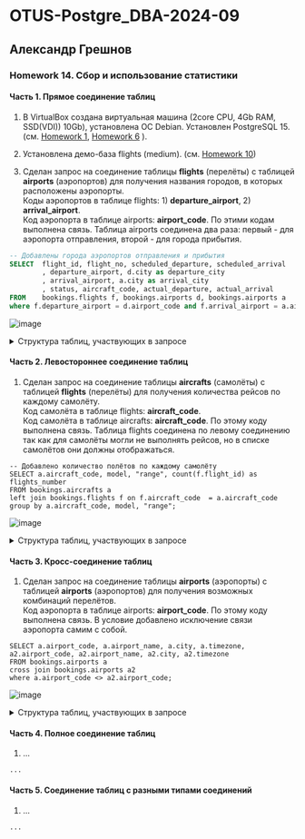 # OTUS-Postgre_DBA-2024-09
## Александр Грешнов

### Homework 14. Сбор и использование статистики 

#### Часть 1. Прямое соединение таблиц
1. В VirtualBox создана виртуальная машина (2core CPU, 4Gb RAM, SSD(VDI)) 10Gb), установлена ОС Debian. Установлен PostgreSQL 15. (см. [Homework 1](/Homework/HW-1.md), [Homework 6](/Homework/HW-6.md) ).

2. Установлена демо-база flights (medium). (см. [Homework 10](/Homework/HW-10.md))

3. Сделан запрос на соединение таблицы **flights** (перелёты) с таблицей **airports** (аэропортов) для получения названия городов, в которых расположены аэропорты.\
Коды аэропортов в таблице flights: 1) **departure_airport**,  2) **arrival_airport**.\
Код аэропорта в таблице airports: **airport_code**.
По этими кодам выполнена связь. Таблица airports соединена два раза: первый - для аэропорта отправления, второй - для города прибытия.
```sql
-- Добавлены города аэропортов отправления и прибытия
SELECT	flight_id, flight_no, scheduled_departure, scheduled_arrival
		, departure_airport, d.city as departure_city
		, arrival_airport, a.city as arrival_city
		, status, aircraft_code, actual_departure, actual_arrival
FROM	bookings.flights f, bookings.airports d, bookings.airports a
where f.departure_airport = d.airport_code and f.arrival_airport = a.airport_code;
```

![image](https://github.com/user-attachments/assets/2f739192-a7e8-4082-9a3e-9df8d79a2787)

<details>
  <summary>Структура таблиц, участвующих в запросе</summary>
flights
  
```sql
CREATE TABLE bookings.flights (
	flight_id serial4 NOT NULL,
	flight_no bpchar(6) NOT NULL,
	scheduled_departure timestamptz NOT NULL,
	scheduled_arrival timestamptz NOT NULL,
	departure_airport bpchar(3) NOT NULL,
	arrival_airport bpchar(3) NOT NULL,
	status varchar(20) NOT NULL,
	aircraft_code bpchar(3) NOT NULL,
	actual_departure timestamptz NULL,
	actual_arrival timestamptz NULL,
	CONSTRAINT flights_check CHECK ((scheduled_arrival > scheduled_departure)),
	CONSTRAINT flights_check1 CHECK (((actual_arrival IS NULL) OR ((actual_departure IS NOT NULL) AND (actual_arrival IS NOT NULL) AND (actual_arrival > actual_departure)))),
	CONSTRAINT flights_flight_no_scheduled_departure_key UNIQUE (flight_no, scheduled_departure),
	CONSTRAINT flights_pkey PRIMARY KEY (flight_id),
	CONSTRAINT flights_status_check CHECK (((status)::text = ANY (ARRAY[('On Time'::character varying)::text, ('Delayed'::character varying)::text, ('Departed'::character varying)::text, ('Arrived'::character varying)::text, ('Scheduled'::character varying)::text, ('Cancelled'::character varying)::text])))
);

ALTER TABLE bookings.flights ADD CONSTRAINT flights_aircraft_code_fkey FOREIGN KEY (aircraft_code) REFERENCES bookings.aircrafts(aircraft_code);
ALTER TABLE bookings.flights ADD CONSTRAINT flights_arrival_airport_fkey FOREIGN KEY (arrival_airport) REFERENCES bookings.airports(airport_code);
ALTER TABLE bookings.flights ADD CONSTRAINT flights_departure_airport_fkey FOREIGN KEY (departure_airport) REFERENCES bookings.airports(airport_code);
```
airports

```sql
CREATE TABLE bookings.airports (
	airport_code bpchar(3) NOT NULL,
	airport_name text NOT NULL,
	city text NOT NULL,
	longitude float8 NOT NULL,
	latitude float8 NOT NULL,
	timezone text NOT NULL,
	CONSTRAINT airports_pkey PRIMARY KEY (airport_code)
);
```
  
</details>


#### Часть 2. Левостороннее соединение таблиц
1. Сделан запрос на соединение таблицы **aircrafts** (самолёты) с таблицей **flights** (перелёты) для получения количества рейсов по каждому самолёту.\
Код самолёта в таблице flights: **aircraft_code**.\
Код самолёта в таблице aircrafts: **aircraft_code**.
По этому коду выполнена связь. Таблица flights соединена по левому соединению так как для самолёты могли не выполнять рейсов, но в списке самолётов они должны отображаться.
```
-- Добавлено количество полётов по каждому самолёту
SELECT a.aircraft_code, model, "range", count(f.flight_id) as flights_number
FROM bookings.aircrafts a
left join bookings.flights f on f.aircraft_code  = a.aircraft_code 
group by a.aircraft_code, model, "range";
```
![image](https://github.com/user-attachments/assets/cda3e9d2-5e7b-4d0f-aa18-f3007df2415e)

<details>
  <summary>Структура таблиц, участвующих в запросе</summary>
aircrafts

```sql
CREATE TABLE bookings.aircrafts (
	aircraft_code bpchar(3) NOT NULL,
	model text NOT NULL,
	"range" int4 NOT NULL,
	CONSTRAINT aircrafts_pkey PRIMARY KEY (aircraft_code),
	CONSTRAINT aircrafts_range_check CHECK ((range > 0))
);
```
  
flights
  
```sql
CREATE TABLE bookings.flights (
	flight_id serial4 NOT NULL,
	flight_no bpchar(6) NOT NULL,
	scheduled_departure timestamptz NOT NULL,
	scheduled_arrival timestamptz NOT NULL,
	departure_airport bpchar(3) NOT NULL,
	arrival_airport bpchar(3) NOT NULL,
	status varchar(20) NOT NULL,
	aircraft_code bpchar(3) NOT NULL,
	actual_departure timestamptz NULL,
	actual_arrival timestamptz NULL,
	CONSTRAINT flights_check CHECK ((scheduled_arrival > scheduled_departure)),
	CONSTRAINT flights_check1 CHECK (((actual_arrival IS NULL) OR ((actual_departure IS NOT NULL) AND (actual_arrival IS NOT NULL) AND (actual_arrival > actual_departure)))),
	CONSTRAINT flights_flight_no_scheduled_departure_key UNIQUE (flight_no, scheduled_departure),
	CONSTRAINT flights_pkey PRIMARY KEY (flight_id),
	CONSTRAINT flights_status_check CHECK (((status)::text = ANY (ARRAY[('On Time'::character varying)::text, ('Delayed'::character varying)::text, ('Departed'::character varying)::text, ('Arrived'::character varying)::text, ('Scheduled'::character varying)::text, ('Cancelled'::character varying)::text])))
);

ALTER TABLE bookings.flights ADD CONSTRAINT flights_aircraft_code_fkey FOREIGN KEY (aircraft_code) REFERENCES bookings.aircrafts(aircraft_code);
ALTER TABLE bookings.flights ADD CONSTRAINT flights_arrival_airport_fkey FOREIGN KEY (arrival_airport) REFERENCES bookings.airports(airport_code);
ALTER TABLE bookings.flights ADD CONSTRAINT flights_departure_airport_fkey FOREIGN KEY (departure_airport) REFERENCES bookings.airports(airport_code);
```

</details>



#### Часть 3. Кросс-соединение таблиц
1.  Сделан запрос на соединение таблицы **airports** (аэропорты) с таблицей **airports** (аэропортов) для получения возможных комбинаций перелётов.\
Код аэропорта в таблице airports: **airport_code**.
По этому коду выполнена связь. В условие добавлено исключение связи аэропорта самим с собой.
```
SELECT a.airport_code, a.airport_name, a.city, a.timezone, a2.airport_code, a2.airport_name, a2.city, a2.timezone
FROM bookings.airports a
cross join bookings.airports a2
where a.airport_code <> a2.airport_code;
```
![image](https://github.com/user-attachments/assets/1a6e28c8-4bbb-4d3c-a810-625d9121efba)

<details>
  <summary>Структура таблиц, участвующих в запросе</summary>
airports

```sql
CREATE TABLE bookings.airports (
	airport_code bpchar(3) NOT NULL,
	airport_name text NOT NULL,
	city text NOT NULL,
	longitude float8 NOT NULL,
	latitude float8 NOT NULL,
	timezone text NOT NULL,
	CONSTRAINT airports_pkey PRIMARY KEY (airport_code)
);
```
</details>


#### Часть 4. Полное соединение таблиц
1. ...
```
...
```

#### Часть 5. Соединение таблиц с разными типами соединений
1. ...
```
...
```



